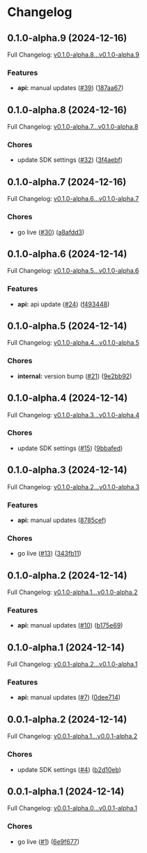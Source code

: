 # Changelog

## 0.1.0-alpha.9 (2024-12-16)

Full Changelog: [v0.1.0-alpha.8...v0.1.0-alpha.9](https://github.com/identety/identety-node-sdk/compare/v0.1.0-alpha.8...v0.1.0-alpha.9)

### Features

* **api:** manual updates ([#39](https://github.com/identety/identety-node-sdk/issues/39)) ([187aa67](https://github.com/identety/identety-node-sdk/commit/187aa6743b88ef9de5b9662954f5013cad802c15))

## 0.1.0-alpha.8 (2024-12-16)

Full Changelog: [v0.1.0-alpha.7...v0.1.0-alpha.8](https://github.com/identety/identety-node-sdk/compare/v0.1.0-alpha.7...v0.1.0-alpha.8)

### Chores

* update SDK settings ([#32](https://github.com/identety/identety-node-sdk/issues/32)) ([3f4aebf](https://github.com/identety/identety-node-sdk/commit/3f4aebf517030a3590b8b88ba176057fa2095224))

## 0.1.0-alpha.7 (2024-12-16)

Full Changelog: [v0.1.0-alpha.6...v0.1.0-alpha.7](https://github.com/identety/identety-node-sdk/compare/v0.1.0-alpha.6...v0.1.0-alpha.7)

### Chores

* go live ([#30](https://github.com/identety/identety-node-sdk/issues/30)) ([a8afdd3](https://github.com/identety/identety-node-sdk/commit/a8afdd36d77a0be224fa1fca00b853d04791914c))

## 0.1.0-alpha.6 (2024-12-14)

Full Changelog: [v0.1.0-alpha.5...v0.1.0-alpha.6](https://github.com/identety/identety-node-sdk/compare/v0.1.0-alpha.5...v0.1.0-alpha.6)

### Features

* **api:** api update ([#24](https://github.com/identety/identety-node-sdk/issues/24)) ([f493448](https://github.com/identety/identety-node-sdk/commit/f493448632e28588e828533a428c407d8aad073c))

## 0.1.0-alpha.5 (2024-12-14)

Full Changelog: [v0.1.0-alpha.4...v0.1.0-alpha.5](https://github.com/identety/identety-node-sdk/compare/v0.1.0-alpha.4...v0.1.0-alpha.5)

### Chores

* **internal:** version bump ([#21](https://github.com/identety/identety-node-sdk/issues/21)) ([9e2bb92](https://github.com/identety/identety-node-sdk/commit/9e2bb92d8be6eec4ed5339298c1eec77ec7efff9))

## 0.1.0-alpha.4 (2024-12-14)

Full Changelog: [v0.1.0-alpha.3...v0.1.0-alpha.4](https://github.com/identety/identety-node-sdk/compare/v0.1.0-alpha.3...v0.1.0-alpha.4)

### Chores

* update SDK settings ([#15](https://github.com/identety/identety-node-sdk/issues/15)) ([9bbafed](https://github.com/identety/identety-node-sdk/commit/9bbafed7a1b070b3607420d901460530792ebf80))

## 0.1.0-alpha.3 (2024-12-14)

Full Changelog: [v0.1.0-alpha.2...v0.1.0-alpha.3](https://github.com/identety/identety-node-sdk/compare/v0.1.0-alpha.2...v0.1.0-alpha.3)

### Features

* **api:** manual updates ([8785cef](https://github.com/identety/identety-node-sdk/commit/8785cefeebf9ab398d90824ffc7499ba5d71ba2d))


### Chores

* go live ([#13](https://github.com/identety/identety-node-sdk/issues/13)) ([343fb11](https://github.com/identety/identety-node-sdk/commit/343fb11d4947baf2ecf13aae87f28c0bff4c7921))

## 0.1.0-alpha.2 (2024-12-14)

Full Changelog: [v0.1.0-alpha.1...v0.1.0-alpha.2](https://github.com/identety/identety-node-sdk/compare/v0.1.0-alpha.1...v0.1.0-alpha.2)

### Features

* **api:** manual updates ([#10](https://github.com/identety/identety-node-sdk/issues/10)) ([b175e69](https://github.com/identety/identety-node-sdk/commit/b175e69fc1117c7207c3fa66aa868081e5665919))

## 0.1.0-alpha.1 (2024-12-14)

Full Changelog: [v0.0.1-alpha.2...v0.1.0-alpha.1](https://github.com/identety/identety-node-sdk/compare/v0.0.1-alpha.2...v0.1.0-alpha.1)

### Features

* **api:** manual updates ([#7](https://github.com/identety/identety-node-sdk/issues/7)) ([0dee714](https://github.com/identety/identety-node-sdk/commit/0dee7145d7a1b608a2ac315f656ed48f65236616))

## 0.0.1-alpha.2 (2024-12-14)

Full Changelog: [v0.0.1-alpha.1...v0.0.1-alpha.2](https://github.com/identety/identety-node-sdk/compare/v0.0.1-alpha.1...v0.0.1-alpha.2)

### Chores

* update SDK settings ([#4](https://github.com/identety/identety-node-sdk/issues/4)) ([b2d10eb](https://github.com/identety/identety-node-sdk/commit/b2d10ebbe6feb62cffbb7f2899f4cc73b119471c))

## 0.0.1-alpha.1 (2024-12-14)

Full Changelog: [v0.0.1-alpha.0...v0.0.1-alpha.1](https://github.com/identety/identety-node-sdk/compare/v0.0.1-alpha.0...v0.0.1-alpha.1)

### Chores

* go live ([#1](https://github.com/identety/identety-node-sdk/issues/1)) ([6e9f677](https://github.com/identety/identety-node-sdk/commit/6e9f67735f62a735695e432021c7126aa373a9ab))
